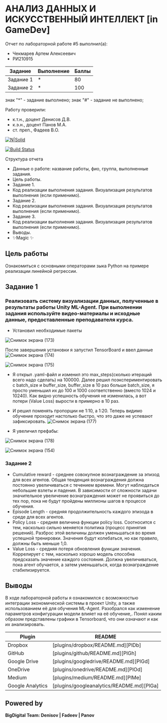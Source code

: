 # АНАЛИЗ ДАННЫХ И ИСКУССТВЕННЫЙ ИНТЕЛЛЕКТ [in GameDev]
Отчет по лабораторной работе #5 выполнил(а):
- Чекмарев Артем Алексеевич
- РИ210915

| Задание | Выполнение | Баллы |
| ------ | ------ | ------ |
| Задание 1 | * | 80 |
| Задание 2 | * | 100 |


знак "*" - задание выполнено; знак "#" - задание не выполнено;

Работу проверили:
- к.т.н., доцент Денисов Д.В.
- к.э.н., доцент Панов М.А.
- ст. преп., Фадеев В.О.

[![N|Solid](https://cldup.com/dTxpPi9lDf.thumb.png)](https://nodesource.com/products/nsolid)

[![Build Status](https://travis-ci.org/joemccann/dillinger.svg?branch=master)](https://travis-ci.org/joemccann/dillinger)

Структура отчета

- Данные о работе: название работы, фио, группа, выполненные задания.
- Цель работы.
- Задание 1.
- Код реализации выполнения задания. Визуализация результатов выполнения (если применимо).
- Задание 2.
- Код реализации выполнения задания. Визуализация результатов выполнения (если применимо).
- Задание 3.
- Код реализации выполнения задания. Визуализация результатов выполнения (если применимо).
- Выводы.
- ✨Magic ✨
## Цель работы
Ознакомиться с основными операторами зыка Python на примере реализации линейной регрессии.
## Задание 1 
### Реализовать систему визуализации данных, полученные в результаты работы Unity ML-Agent. При выполнении задания используйте видео-материалы и исходные данные, предоставленные преподавателя курса.


- Установил необходимые пакеты

![Снимок экрана (173)](https://user-images.githubusercontent.com/114291344/205096998-3f106b73-2f08-497f-ba5f-7432a534c1f1.png)

После завершения установки я запустил TensorBoard и ввел данные
![Снимок экрана (174)](https://user-images.githubusercontent.com/114291344/205098315-7f016cc9-d6a8-44d3-a6b4-862869c187ce.png)

![Снимок экрана (175)](https://user-images.githubusercontent.com/114291344/205099140-b51dc462-ae14-494b-98fc-c0e26bfd04a5.png)

- Я открыл .yaml-файл и изменил это max_steps(сколько итераций всего надо сделать) на 100000. Далее решил поэкспериментировать с batch_size и buffer_size,  buffer_size в 10 раз больше batch_size, я просто уменьшил их до 100 и 1000 соответственно (вместо 1024 и 10240). Как видно успешность обучения не изменилась, а вот потери (Value Loss) вырости в примерно в 10 раз.

- И решил поменять пропорции не 1:10, а 1:20. Теперь видимо обучение проходит настолько быстро, что это даже не успевают зафиксировать.
![Снимок экрана (177)](https://user-images.githubusercontent.com/114291344/205101032-06723227-e24d-4263-989f-db84feba6e34.png)


- Я увеличил префабы:

![Снимок экрана (178)](https://user-images.githubusercontent.com/114291344/205106821-31c16d7f-51f8-4c50-a866-bf3b90111a17.png)


![Снимок экрана (154)](https://user-images.githubusercontent.com/114291344/198150472-eb71f623-219c-4196-83e0-b963c0da88c2.png)
### Задание 2

- Cumulative reward - cреднее совокупное вознаграждение за эпизод для всех агентов. Общая тенденция вознаграждения должна постоянно увеличиваться с течением времени. Могут наблюдаться небольшие взлеты и падения. В зависимости от сложности задачи значительное увеличение вознаграждения может не проявиться до тех пор, пока не будут пройдены миллионы шагов в процессе обучения.
- Episode Length - cредняя продолжительность каждого эпизода в среде для всех агентов.
- Policy Loss - средняя величина функции policy loss. Соотносится с тем, насколько сильно меняется политика (процесс принятия решений). Разброс этой величины должен уменьшаться во время успешной тренировки. Значения будут колебаться, но как правило, должны быть меньше 1,0.
- Value Loss - cредняя потеря обновления функции значения. Коррелирует с тем, насколько хорошо модель способна предсказать значение каждого состояния. Должна увеличиваться, пока агент обучается, а затем уменьшаться, когда вознаграждение стабилизируется.


## Выводы

В ходе лабораторной работы я ознакомился с возможностью интеграции экономической системы в проект Unity, а также использованием её для обучения ML-Agent. Разобрался как изменение параметров конфигурации модели влияет на её обучение,. Понял каким образом представлены графики в Tensorboard, что они означают и как их анализировать.

| Plugin | README |
| ------ | ------ |
| Dropbox | [plugins/dropbox/README.md][PlDb] |
| GitHub | [plugins/github/README.md][PlGh] |
| Google Drive | [plugins/googledrive/README.md][PlGd] |
| OneDrive | [plugins/onedrive/README.md][PlOd] |
| Medium | [plugins/medium/README.md][PlMe] |
| Google Analytics | [plugins/googleanalytics/README.md][PlGa] |

## Powered by

**BigDigital Team: Denisov | Fadeev | Panov**
